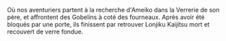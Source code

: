 Où nos aventuriers partent à la recherche d'Ameiko dans la Verrerie de son père,
et affrontent des Gobelins à coté des fourneaux. Après avoir été bloqués par une
porte, ils finissent par retrouver Lonjiku Kaijitsu mort et recouvert de verre
fondue.
